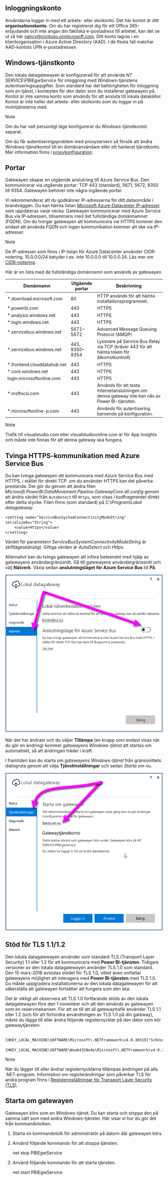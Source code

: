 ## <a name="sign-in-account"></a>Inloggningskonto

Användarna loggar in med ett arbets- eller skolkonto. Det här kontot är ditt **organisationskonto**. Om du har registrerat dig för ett Office 365-erbjudande och inte angav din faktiska e-postadress till arbetet, kan det se ut så här nancy@contoso.onmicrosoft.com. Ditt konto lagras i en klientorganisation i Azure Active Directory (AAD). I de flesta fall matchar AAD-kontots UPN e-postadressen.

## <a name="windows-service-account"></a>Windows-tjänstkonto

Den lokala datagatewayen är konfigurerad för att använda *NT SERVICE\PBIEgwService* för inloggning med Windows-tjänstens autentiseringsuppgifter. Som standard har det behörigheten för inloggning som en tjänst, i kontexten för den dator som du installerar gatewayen på. Kontot är inte samma konto som används för att ansluta till lokala datakällor. Kontot är inte heller det arbets- eller skolkonto som du loggar in på molntjänsterna med.

> [!NOTE]
> Om du har valt personligt läge konfigurerar du Windows-tjänstkontot separat.

Om du får autentiseringsproblem med proxyservern så försök att ändra Windows-tjänstkontot till en domänanvändare eller ett hanterat tjänstkonto. Mer information finns i [proxykonfiguration](../service-gateway-proxy.md#changing-the-gateway-service-account-to-a-domain-user).

## <a name="ports"></a>Portar

Gatewayen skapar en utgående anslutning till Azure Service Bus. Den kommunicerar via utgående portar: TCP 443 (standard), 5671, 5672, 9350 till 9354.  Gatewayen behöver inte några ingående portar.

Vi rekommenderar att du godkänner IP-adresserna för ditt dataområde i brandväggen. Du kan hämta listan [Microsoft Azure-Datacenter IP-adresser](https://www.microsoft.com/download/details.aspx?id=41653) som uppdateras varje vecka. Gatewayen kommunicerar med Azure Service Bus via IP-adressen, tillsammans med det fullständiga domännamnet (FQDN). Om du tvingar gatewayen att kommunicera via HTTPS kommer den endast att använda FQDN och ingen kommunikation kommer att ske via IP-adresser.

> [!NOTE]
> De IP-adresser som finns i IP-listan för Azure Datacenter använder CIDR-notering. 10.0.0.0/24 betyder t.ex. inte 10.0.0.0 till 10.0.0.24. Läs mer om [CIDR-notering](http://whatismyipaddress.com/cidr).

Här är en lista med de fullständiga domännamn som används av gatewayen.

| Domännamn | Utgående portar | Beskrivning |
| --- | --- | --- |
| *.download.microsoft.com |80 |HTTP används för att hämta installationsprogrammet. |
| *.powerbi.com |443 |HTTPS |
| *.analysis.windows.net |443 |HTTPS |
| *.login.windows.net |443 |HTTPS |
| *.servicebus.windows.net |5671–5672 |Advanced Message Queuing Protocol (AMQP) |
| *.servicebus.windows.net |443, 9350–9354 |Lyssnare på Service Bus Relay via TCP (kräver 443 för att hämta token för åtkomstkontroll) |
| *.frontend.clouddatahub.net |443 |HTTPS |
| *.core.windows.net |443 |HTTPS |
| login.microsoftonline.com |443 |HTTPS |
| *.msftncsi.com |443 |Används för att testa Internetanslutningen om denna gateway inte kan nås av Power BI-tjänsten. |
| *.microsoftonline-p.com |443 |Används för autentisering beroende på konfiguration. |

> [!NOTE]
> Trafik till visualstudio.com eller visualstudioonline.com är för App Insights och måste inte finnas för att denna gateway ska fungera.

## <a name="forcing-https-communication-with-azure-service-bus"></a>Tvinga HTTPS-kommunikation med Azure Service Bus

Du kan tvinga gatewayen att kommunicera med Azure Service Bus med HTTPS, i stället för direkt TCP. om du använder HTTPS kan det påverka prestanda. Det gör du genom att ändra filen *Microsoft.PowerBI.DataMovement.Pipeline.GatewayCore.dll.config* genom att ändra värdet från `AutoDetect` till `Https`, som visas i kodfragmentet direkt efter detta stycke. Filen finns (som standard) på *C:\Program\Lokal datagateway*.

```
<setting name="ServiceBusSystemConnectivityModeString" serializeAs="String">
    <value>Https</value>
</setting>
```

Värdet för parametern *ServiceBusSystemConnectivityModeString* är skiftlägeskänsligt. Giltiga värden är *AutoDetect* och *Https*.

Alternativt kan du tvinga gatewayen att införa beteendet med hjälp av gatewayens användargränssnitt. Gå till gatewayens användargränssnitt och välj **Nätverk**. Växla sedan **anslutningsläget för Azure Service Bus** till **På**.

![](./media/gateway-onprem-accounts-ports-more/gw-onprem_01.png)

När det har ändrats och du väljer **Tillämpa** (en knapp som endast visas när du gör en ändring) kommer *gatewayens Windows-tjänst* att startas om automatiskt, så att ändringen träder i kraft.

I framtiden kan du starta om *gatewayens Windows-tjänst* från gränssnittets dialogruta genom att välja **Tjänstinställningar** och sedan *Starta om nu*.

![](./media/gateway-onprem-accounts-ports-more/gw-onprem_02.png)

## <a name="support-for-tls-1112"></a>Stöd för TLS 1.1/1.2

Den lokala datagatewayen använder som standard TLS (Transport Layer Security) 1.1 eller 1.2 för att kommunicera med **Power BI-tjänsten**. Tidigare versioner av den lokala datagatewayen använder TLS 1.0 som standard. Den 15 mars-2018 avslutas stödet för TLS 1.0, vilket även omfattar gatewayens möjlighet att interagera med **Power BI-tjänsten** med TLS 1.0. Du måste uppgradera installationerna av den lokala datagatewayen för att säkerställa att gatewayen fortsätter att fungera som den ska.

Det är viktigt att observera att TLS 1.0 fortfarande stöds av den lokala datagatewayen före den 1 november och att den används av gatewayen som en reservmekanism. För att se till att all gatewaytrafik använder TLS 1.1 eller 1.2 (och för att förhindra användningen av TLS 1.0 på din gateway), måste du lägga till eller ändra följande registernycklar på den dator som kör gatewaytjänsten:

        [HKEY_LOCAL_MACHINE\SOFTWARE\Microsoft\.NETFramework\v4.0.30319]"SchUseStrongCrypto"=dword:00000001
        [HKEY_LOCAL_MACHINE\SOFTWARE\Wow6432Node\Microsoft\.NETFramework\v4.0.30319]"SchUseStrongCrypto"=dword:00000001

> [!NOTE]
> När du lägger till eller ändrar registernycklarna tillämpas ändringen på alla .NET-program. Information om registerändringar som påverkar TLS för andra program finns i [Registerinställningar för Transport Layer Security (TLS)](https://docs.microsoft.com/windows-server/security/tls/tls-registry-settings).

## <a name="how-to-restart-the-gateway"></a>Starta om gatewayen

Gatewayen körs som en Windows-tjänst. Du kan starta och stoppa den på samma sätt som med andra Windows-tjänster. Här visar vi hur du gör det från kommandotolken.

1. Starta en kommandotolk för administratör på datorn där gatewayen körs.
2. Använd följande kommando för att stoppa tjänsten.
   
   net stop PBIEgwService
3. Använd följande kommando för att starta tjänsten.
   
   net start PBIEgwService

